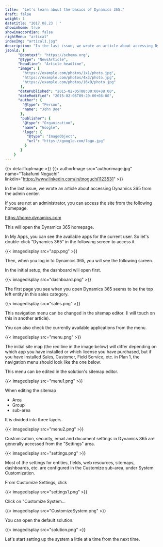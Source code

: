 ```yaml
---
title:  "Let's learn about the basics of Dynamics 365."
draft: false
weight: 1
datetitle: "2017.08.23 | "
showinhome: true
showinaccordian: false
rightMenu: "artical"
indexImg: "artical1.jpg"
description: "In the last issue, we wrote an article about accessing Dynamics 365 from the admin center."
jsonld: {
      "@context": "https://schema.org",
      "@type": "NewsArticle",
      "headline": "Article headline",
      "image": [
        "https://example.com/photos/1x1/photo.jpg",
        "https://example.com/photos/4x3/photo.jpg",
        "https://example.com/photos/16x9/photo.jpg"
       ],
      "datePublished": "2015-02-05T08:00:00+08:00",
      "dateModified": "2015-02-05T09:20:00+08:00",
      "author": {
        "@type": "Person",
        "name": "John Doe"
       },
       "publisher": {
        "@type": "Organization",
        "name": "Google",
        "logo": {
          "@type": "ImageObject",
          "url": "https://google.com/logo.jpg"
         }
       }
    }
---
```

{{< detailTopImage >}}
{{< authorImage src="authorimage.jpg" name="Takafumi Noguchi" linkdin="https://www.linkedin.com/in/tnoguchi1123531" >}}
<!-- Intro  -->
In the last issue, we wrote an article about accessing Dynamics 365 from the admin center.

If you are not an administrator, you can access the site from the following homepage.

https://home.dynamics.com

This will open the Dynamics 365 homepage.

In My Apps, you can see the available apps for the current user. So let's double-click "Dynamics 365" in the following screen to access it.
<!-- Image= app.png -->
{{< imagedisplay src="app.png" >}}

Then, when you log in to Dynamics 365, you will see the following screen.

In the initial setup, the dashboard will open first.
<!-- Image= dashboard.png -->
{{< imagedisplay src="dashboard.png" >}}

The first page you see when you open Dynamics 365 seems to be the top left entity in this sales category.
<!-- Image= sales.png -->
{{< imagedisplay src="sales.png" >}}

This navigation menu can be changed in the sitemap editor. (I will touch on this in another article).

You can also check the currently available applications from the menu.
<!-- Image= menu.png -->
{{< imagedisplay src="menu.png" >}}

The initial site map (the red line in the image below) will differ depending on which app you have installed or which license you have purchased, but if you have installed Sales, Customer, Field Service, etc. in Plan 1, the navigation menu should look like the one below.

This menu can be edited in the solution's sitemap editor.
<!-- Image= menu1.png -->
{{< imagedisplay src="menu1.png" >}}

When editing the sitemap
* Area
* Group
* sub-area

It is divided into three layers.
<!-- Image= menu2.png -->
{{< imagedisplay src="menu2.png" >}}

Customization, security, email and document settings in Dynamics 365 are generally accessed from the "Settings" area.
<!-- Image= settings.png -->
{{< imagedisplay src="settings.png" >}}

Most of the settings for entities, fields, web resources, sitemaps, dashboards, etc. are configured in the Customize sub-area, under System Customization.

From Customize Settings, click
<!-- Image= settings1.png -->
{{< imagedisplay src="settings1.png" >}}

Click on "Customize System...
<!-- Image= CustomizeSystem.png -->
{{< imagedisplay src="CustomizeSystem.png" >}}

You can open the default solution.
<!-- Image= solution.png -->
{{< imagedisplay src="solution.png" >}}

Let's start setting up the system a little at a time from the next time.